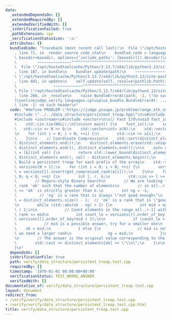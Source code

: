 ```yaml
---
data:
  _extendedDependsOn: []
  _extendedRequiredBy: []
  _extendedVerifiedWith: []
  _isVerificationFailed: true
  _pathExtension: cpp
  _verificationStatusIcon: ':x:'
  attributes: {}
  bundledCode: "Traceback (most recent call last):\n  File \"/opt/hostedtoolcache/Python/3.13.7/x64/lib/python3.13/site-packages/onlinejudge_verify/documentation/build.py\"\
    , line 71, in _render_source_code_stat\n    bundled_code = language.bundle(stat.path,\
    \ basedir=basedir, options={'include_paths': [basedir]}).decode()\n          \
    \         ~~~~~~~~~~~~~~~^^^^^^^^^^^^^^^^^^^^^^^^^^^^^^^^^^^^^^^^^^^^^^^^^^^^^^^^^^^^^^^^^^\n\
    \  File \"/opt/hostedtoolcache/Python/3.13.7/x64/lib/python3.13/site-packages/onlinejudge_verify/languages/cplusplus.py\"\
    , line 187, in bundle\n    bundler.update(path)\n    ~~~~~~~~~~~~~~^^^^^^\n  File\
    \ \"/opt/hostedtoolcache/Python/3.13.7/x64/lib/python3.13/site-packages/onlinejudge_verify/languages/cplusplus_bundle.py\"\
    , line 401, in update\n    self.update(self._resolve(pathlib.Path(included), included_from=path))\n\
    \                ~~~~~~~~~~~~~^^^^^^^^^^^^^^^^^^^^^^^^^^^^^^^^^^^^^^^^^^^^\n \
    \ File \"/opt/hostedtoolcache/Python/3.13.7/x64/lib/python3.13/site-packages/onlinejudge_verify/languages/cplusplus_bundle.py\"\
    , line 260, in _resolve\n    raise BundleErrorAt(path, -1, \"no such header\"\
    )\nonlinejudge_verify.languages.cplusplus_bundle.BundleErrorAt: ../../data_structure/persistent_treap.hpp:\
    \ line -1: no such header\n"
  code: "#define PROBLEM \"https://judge.yosupo.jp/problem/range_kth_smallest\"\n\n\
    #include \"../../data_structure/persistent_treap.hpp\"\n\n#include <algorithm>\n\
    #include <iostream>\n#include <vector>\n\n// Fast I/O\nvoid fast_io() {\n    std::ios_base::sync_with_stdio(false);\n\
    \    std::cin.tie(NULL);\n}\n\nint main() {\n    fast_io();\n    int N, Q;\n \
    \   std::cin >> N >> Q;\n    std::vector<int> a(N);\n    std::vector<int> distinct_elements;\n\
    \n    for (int i = 0; i < N; ++i) {\n        std::cin >> a[i];\n        distinct_elements.push_back(a[i]);\n\
    \    }\n\n    // Coordinate Compression\n    std::sort(distinct_elements.begin(),\
    \ distinct_elements.end());\n    distinct_elements.erase(std::unique(distinct_elements.begin(),\
    \ distinct_elements.end()), distinct_elements.end());\n\n    auto get_compressed_rank\
    \ = [&](int val) {\n        return std::lower_bound(distinct_elements.begin(),\
    \ distinct_elements.end(), val) - distinct_elements.begin();\n    };\n\n    //\
    \ Build a persistent treap for each prefix of the array\n    std::vector<m1une::persistent_treap<int>>\
    \ versions(N + 1);\n    for (int i = 0; i < N; ++i) {\n        versions[i + 1]\
    \ = versions[i].insert(get_compressed_rank(a[i]));\n    }\n\n    for (int q =\
    \ 0; q < Q; ++q) {\n        int l, r, k;\n        std::cin >> l >> r >> k;\n\n\
    \        // Meguru-style Binary Search\n        // We are looking for the smallest\
    \ rank 'ok' such that the number of elements\n        // in a[l..r-1] with rank\
    \ <= 'ok' is strictly greater than k.\n        int ng = -1;                  \
    \          // 'ng' is a rank that is always \"not good enough\"\n        int ok\
    \ = distinct_elements.size() - 1;  // 'ok' is a rank that is \"good enough\"\n\
    \n        while (std::abs(ok - ng) > 1) {\n            int mid = ng + (ok - ng)\
    \ / 2;\n\n            // Count elements in the range a[l..r-1] with a compressed\
    \ rank <= mid\n            int count_le = versions[r].order_of_key(mid + 1) -\
    \ versions[l].order_of_key(mid + 1);\n\n            if (count_le > k) {\n    \
    \            // mid is a possible answer, try for a smaller one\n            \
    \    ok = mid;\n            } else {\n                // mid is not the answer,\
    \ we need a larger rank\n                ng = mid;\n            }\n        }\n\
    \n        // The answer is the original value corresponding to the 'ok' rank\n\
    \        std::cout << distinct_elements[ok] << \"\\n\";\n    }\n\n    return 0;\n\
    }\n"
  dependsOn: []
  isVerificationFile: true
  path: verify/data_structure/persistent_treap.test.cpp
  requiredBy: []
  timestamp: '1970-01-01 00:00:00+00:00'
  verificationStatus: TEST_WRONG_ANSWER
  verifiedWith: []
documentation_of: verify/data_structure/persistent_treap.test.cpp
layout: document
redirect_from:
- /verify/verify/data_structure/persistent_treap.test.cpp
- /verify/verify/data_structure/persistent_treap.test.cpp.html
title: verify/data_structure/persistent_treap.test.cpp
---
```

